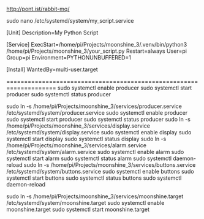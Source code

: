 http://pont.ist/rabbit-mq/



sudo nano /etc/systemd/system/my_script.service


[Unit]
Description=My Python Script

[Service]
ExecStart=/home/pi/Projects/moonshine_3/.venv/bin/python3 /home/pi/Projects/moonshine_3/your_script.py
Restart=always
User=pi
Group=pi
Environment=PYTHONUNBUFFERED=1

[Install]
WantedBy=multi-user.target


====================================================================
sudo systemctl enable producer
sudo systemctl start producer
sudo systemctl status producer


sudo ln -s /home/pi/Projects/moonshine_3/services/producer.service /etc/systemd/system/producer.service
sudo systemctl enable producer
sudo systemctl start producer
sudo systemctl status producer
sudo ln -s /home/pi/Projects/moonshine_3/services/display.service /etc/systemd/system/display.service
sudo systemctl enable display
sudo systemctl start display
sudo systemctl status display
sudo ln -s /home/pi/Projects/moonshine_3/services/alarm.service /etc/systemd/system/alarm.service
sudo systemctl enable alarm
sudo systemctl start alarm
sudo systemctl status alarm
sudo systemctl daemon-reload
sudo ln -s /home/pi/Projects/moonshine_3/services/buttons.service /etc/systemd/system/buttons.service
sudo systemctl enable buttons
sudo systemctl start buttons
sudo systemctl status buttons
sudo systemctl daemon-reload

sudo ln -s /home/pi/Projects/moonshine_3/services/moonshine.target /etc/systemd/system/moonshine.target
sudo systemctl enable moonshine.target
sudo systemctl start moonshine.target